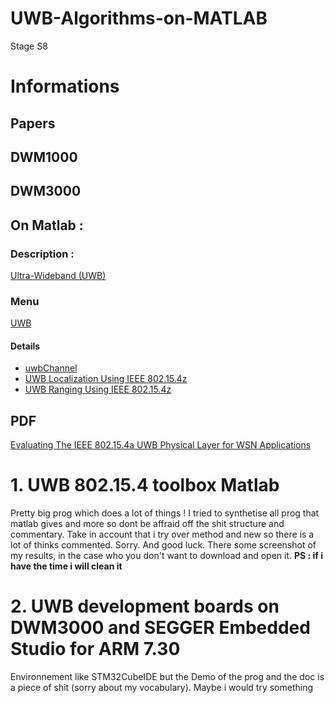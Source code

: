 # UWB-Algorithms-on-MATLAB
Stage S8
# Informations
## Papers
## DWM1000
## DWM3000
## On Matlab :

### Description :
[Ultra-Wideband (UWB)](https://fr.mathworks.com/discovery/ultra-wideband.html)
### Menu
[UWB](https://fr.mathworks.com/help/comm/uwb.html?s_tid=CRUX_lftnav)
#### Details
- [uwbChannel](https://fr.mathworks.com/help/comm/ref/uwbchannel-system-object.html)
- [UWB Localization Using IEEE 802.15.4z](https://fr.mathworks.com/help/comm/ug/uwb-localization-using-ieee-802.15.4z.html)
- [UWB Ranging Using IEEE 802.15.4z](https://fr.mathworks.com/help/comm/ug/uwb-ranging-using-ieee-802.15.4z.html)

## PDF
[Evaluating The IEEE 802.15.4a UWB Physical Layer for WSN Applications](doc/WSN_Appli.pdf)

# 1. UWB 802.15.4 toolbox Matlab
Pretty big prog which does a lot of things !
I tried to synthetise all prog that matlab gives and more so dont be affraid off the shit structure and commentary. Take in account that i try over method and new so there is a lot of thinks commented. Sorry. And good luck. There some screenshot of my results, in the case who you don't want to download and open it.
**PS : if i have the time i will clean it**

# 2. UWB development boards on DWM3000 and SEGGER Embedded Studio for ARM 7.30
Environnement like STM32CubeIDE but the Demo of the prog and the doc is a piece of shit (sorry about my vocabulary).
Maybe i would try something
